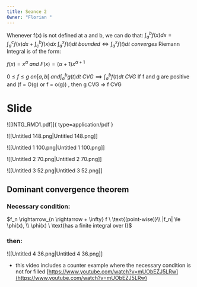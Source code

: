 ```yaml
---
title: Seance 2
Owner: "Florian "
---
```

Whenever f(x) is not defined at a and b, we can do that:
$\int_a^bf(x)dx = \int_a^cf(x)dx+\int_c^b f(x) dx$
$\int_a^xf(t)dt\ bounded \Leftrightarrow \int_a^xf(t)dt\ converges$
Riemann Integral is of the form:
  
$f(x) = x^\alpha\ and\ F(x) = (\alpha+1)x^{\alpha+1}$
  
$0 ≤ f ≤ g\ on [a,b[\ and \int_a^bg(t)dt\ CVG \implies \int_a^b f(t)dt\ CVG$
If f and g are positive and (f = O(g) or f = o(g)) , then g CVG ⇒ f CVG
# Slide
![[INTG_RMD1.pdf]]{ type=application/pdf }

![[Untitled 148.png|Untitled 148.png]]

![[Untitled 1 100.png|Untitled 1 100.png]]

![[Untitled 2 70.png|Untitled 2 70.png]]

![[Untitled 3 52.png|Untitled 3 52.png]]

  
## Dominant convergence theorem
### Necessary condition:
$f_n \rightarrow_{n \rightarrow + \infty} f \ \text{(point-wise)}\\  
|f_n| \le \phi(x), \\ \phi(x) \ \text{has a finite integral over I}$
### then:
![[Untitled 4 36.png|Untitled 4 36.png]]

- this video includes a counter example where the necessary condition is not for filled [https://www.youtube.com/watch?v=mUObEZJ5LRw](https://www.youtube.com/watch?v=mUObEZJ5LRw)